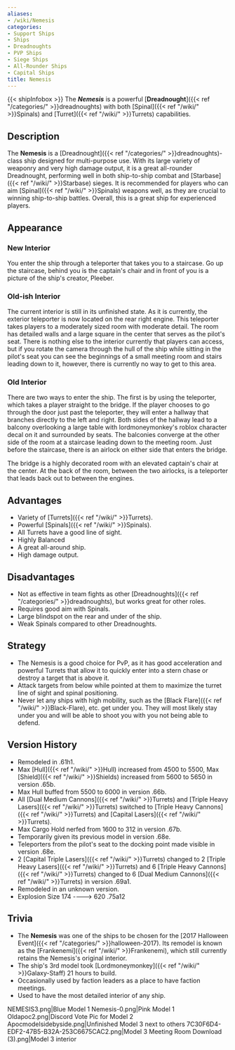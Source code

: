 ```yaml
---
aliases:
- /wiki/Nemesis
categories:
- Support Ships
- Ships
- Dreadnoughts
- PVP Ships
- Siege Ships
- All-Rounder Ships
- Capital Ships
title: Nemesis
---
```


{{< shipInfobox >}} The **_Nemesis_** is a powerful [**Dreadnought**]({{< ref "/categories/" >}}dreadnoughts) with both [Spinal]({{< ref "/wiki/" >}}Spinals) and [Turret]({{< ref "/wiki/" >}}Turrets) capabilities.

## Description

The **Nemesis** is a [Dreadnought]({{< ref "/categories/" >}}dreadnoughts)-class ship designed for multi-purpose use. With its large variety of weaponry and very high damage output, it is a great all-rounder Dreadnought, performing well in both ship-to-ship combat and [Starbase]({{< ref "/wiki/" >}}Starbase) sieges. It is recommended for players who can aim [Spinal]({{< ref "/wiki/" >}}Spinals) weapons well, as they are crucial to winning ship-to-ship battles. Overall, this is a great ship for experienced players.

## Appearance

### New Interior 

You enter the ship through a teleporter that takes you to a staircase. Go up the staircase, behind you is the captain's chair and in front of you is a picture of the ship's creator, Pleeber.

### Old-ish Interior 

The current interior is still in its unfinished state. As it is currently, the exterior teleporter is now located on the rear right engine. This teleporter takes players to a moderately sized room with moderate detail. The room has detailed walls and a large square in the center that serves as the pilot's seat. There is nothing else to the interior currently that players can access, but if you rotate the camera through the hull of the ship while sitting in the pilot's seat you can see the beginnings of a small meeting room and stairs leading down to it, however, there is currently no way to get to this area.

### Old Interior 

There are two ways to enter the ship. The first is by using the teleporter, which takes a player straight to the bridge. If the player chooses to go through the door just past the teleporter, they will enter a hallway that branches directly to the left and right. Both sides of the hallway lead to a balcony overlooking a large table with lordmoneymonkey's roblox character decal on it and surrounded by seats. The balconies converge at the other side of the room at a staircase leading down to the meeting room. Just before the staircase, there is an airlock on either side that enters the bridge.

The bridge is a highly decorated room with an elevated captain's chair at the center. At the back of the room, between the two airlocks, is a teleporter that leads back out to between the engines.

## Advantages

- Variety of [Turrets]({{< ref "/wiki/" >}}Turrets).
- Powerful [Spinals]({{< ref "/wiki/" >}}Spinals).
- All Turrets have a good line of sight.
- Highly Balanced
- A great all-around ship.
- High damage output.

## Disadvantages

- Not as effective in team fights as other [Dreadnoughts]({{< ref "/categories/" >}}dreadnoughts), but works great for other roles.
- Requires good aim with Spinals.
- Large blindspot on the rear and under of the ship.
- Weak Spinals compared to other Dreadnoughts.

## Strategy

- The Nemesis is a good choice for PvP, as it has good acceleration and powerful Turrets that allow it to quickly enter into a stern chase or destroy a target that is above it.
- Attack targets from below while pointed at them to maximize the turret line of sight and spinal positioning.
- Never let any ships with high mobility, such as the [Black Flare]({{< ref "/wiki/" >}}Black-Flare), etc. get under you. They will most likely stay under you and will be able to shoot you with you not being able to defend.

## Version History 

- Remodeled in .61h1.
- Max [Hull]({{< ref "/wiki/" >}}Hull) increased from 4500 to 5500, Max [Shield]({{< ref "/wiki/" >}}Shields) increased from 5600 to 5650 in version .65b.
- Max Hull buffed from 5500 to 6000 in version .66b.
- All [Dual Medium Cannons]({{< ref "/wiki/" >}}Turrets) and [Triple Heavy Lasers]({{< ref "/wiki/" >}}Turrets) switched to [Triple Heavy Cannons]({{< ref "/wiki/" >}}Turrets) and [Capital Lasers]({{< ref "/wiki/" >}}Turrets).
- Max Cargo Hold nerfed from 1600 to 312 in version .67b.
- Temporarily given its previous model in version .68e.
- Teleporters from the pilot's seat to the docking point made visible in version .68e.
- 2 [Capital Triple Lasers]({{< ref "/wiki/" >}}Turrets) changed to 2 [Triple Heavy Lasers]({{< ref "/wiki/" >}}Turrets) and 6 [Triple Heavy Cannons]({{< ref "/wiki/" >}}Turrets) changed to 6 [Dual Medium Cannons]({{< ref "/wiki/" >}}Turrets) in version .69a1.
- Remodeled in an unknown version.
- Explosion Size 174 ----> 620 .75a12

## Trivia

- The **Nemesis** was one of the ships to be chosen for the [2017 Halloween Event]({{< ref "/categories/" >}}halloween-2017). Its remodel is known as the [Frankenemi]({{< ref "/wiki/" >}}Frankenemi), which still currently retains the Nemesis's original interior.
- The ship's 3rd model took [Lordmoneymonkey]({{< ref "/wiki/" >}}Galaxy-Staff) 21 hours to build.
- Occasionally used by faction leaders as a place to have faction meetings.
- Used to have the most detailed interior of any ship.

NEMESIS3.png|Blue Model 1 Nemesis-0.png|Pink Model 1 Oldapoc2.png|Discord Vote Pic for Model 2 Apocmodelsidebyside.png|Unfinished Model 3 next to others 7C30F6D4-EDF2-47B5-B32A-253C6675CAC2.png|Model 3 Meeting Room Download (3).png|Model 3 interior